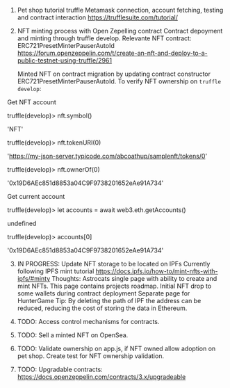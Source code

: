 
1. Pet shop tutorial truffle 
    Metamask connection, account fetching, testing and contract interaction
    https://trufflesuite.com/tutorial/
2. NFT minting process with Open Zepelling contract
    Contract depoyment and minting through truffle develop.
    Relevante NFT contract: ERC721PresetMinterPauserAutoId
    https://forum.openzeppelin.com/t/create-an-nft-and-deploy-to-a-public-testnet-using-truffle/2961

    Minted NFT on contract migration by updating contract constructor ERC721PresetMinterPauserAutoId. 
    To verify NFT ownership on `truffle develop`:

Get NFT account

truffle(develop)> nft.symbol()

'NFT'

truffle(develop)> nft.tokenURI(0)

'https://my-json-server.typicode.com/abcoathup/samplenft/tokens/0'

truffle(develop)> nft.ownerOf(0)

'0x19D6AEc851d8853a04C9F9738201652eAe91A734'

Get current account 

truffle(develop)> let accounts = await web3.eth.getAccounts()

undefined

truffle(develop)> accounts[0]

'0x19D6AEc851d8853a04C9F9738201652eAe91A734'

3. IN PROGRESS: Update NFT storage to be located on IPFs
   Currently following IPFS mint tutorial 
   https://docs.ipfs.io/how-to/mint-nfts-with-ipfs/#minty
   Thoughts: Astrocats single page with ability to create and mint NFTs. This page contains projects roadmap.
   Initial NFT drop to some wallets during contract deployment 
   Separate page for HunterGame
   Tip: By deleting the path of IPF the address can be reduced, reducing the cost of storing the data in Ethereum.

4. TODO: Access control mechanisms for contracts.

5. TODO: Sell a minted NFT on OpenSea.

5. TODO: Validate ownership on app.js, if NFT owned allow adoption on pet shop. Create test for NFT ownership validation.

6. TODO: Upgradable contracts: https://docs.openzeppelin.com/contracts/3.x/upgradeable
